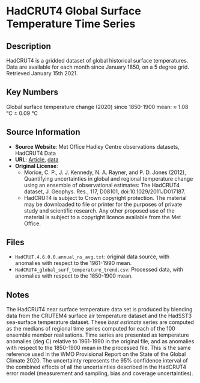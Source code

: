 
# HadCRUT4 Global Surface Temperature Time Series

## Description
HadCRUT4 is a gridded dataset of global historical surface temperatures. Data are available for each month since January 1850, on a 5 degree grid. Retrieved January 15th 2021.

## Key Numbers
Global surface temperature change (2020) since 1850-1900 mean: ≈ 1.08 °C ± 0.09 °C

## Source Information
* **Source Website**: Met Office Hadley Centre observations datasets, HadCRUT4 Data
* **URL**: [Article](https://doi.org/10.1029/2011JD017187), [data](https://www.metoffice.gov.uk/hadobs/hadcrut4/data/current/download.html)
* **Original License**:
  - Morice, C. P., J. J. Kennedy, N. A. Rayner, and P. D. Jones (2012), Quantifying uncertainties in global and regional temperature change using an ensemble of observational estimates: The HadCRUT4 dataset, J. Geophys. Res., 117, D08101, doi:10.1029/2011JD017187.
  - HadCRUT4 is subject to Crown copyright protection. The material may be downloaded to file or printer for the purposes of private study and scientific research. Any other proposed use of the material is subject to a copyright licence available from the Met Office.

## Files
* `HadCRUT.4.6.0.0.annual_ns_avg.txt`: original data source, with anomalies with respect to the 1961-1990 mean.
* `HadCRUT4_global_surf_temperature_trend.csv`: Processed data, with anomalies with respect to the 1850-1900 mean.

## Notes
The HadCRUT4 near surface temperature data set is produced by blending data from the CRUTEM4 surface air temperature dataset and the HadSST3 sea-surface temperature dataset. These *best estimate* series are computed as the medians of regional time series computed for each of the 100 ensemble member realisations. Time series are presented as temperature anomalies (deg C) relative to 1961-1990 in the original file, and as anomalies with respect to the 1850-1900 mean in the processed file. This is the same reference used in the WMO Provisional Report on the State of the Global Climate 2020. The uncertainty represents the 95% confidence interval of the combined effects of all the uncertainties described in the HadCRUT4 error model (measurement and sampling, bias and coverage uncertainties).


